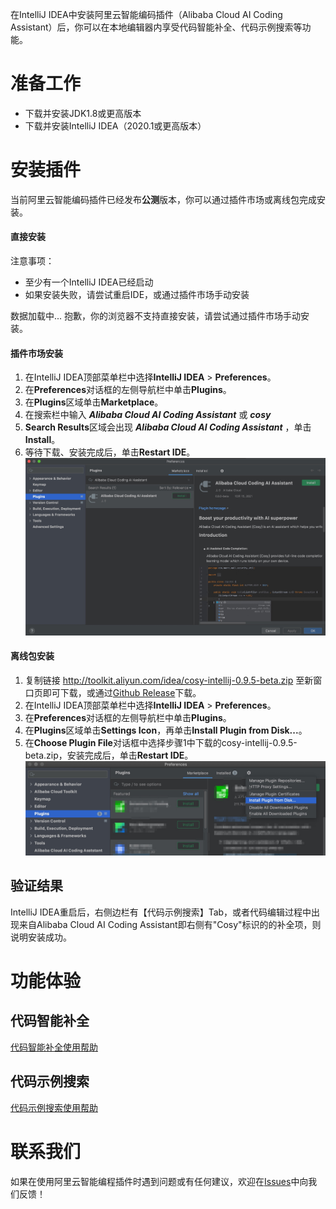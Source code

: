 在IntelliJ IDEA中安装阿里云智能编码插件（Alibaba Cloud AI Coding Assistant）后，你可以在本地编辑器内享受代码智能补全、代码示例搜索等功能。

# 准备工作

- 下载并安装JDK1.8或更高版本
- 下载并安装IntelliJ IDEA（2020.1或更高版本）

# 安装插件

当前阿里云智能编码插件已经发布**公测**版本，你可以通过插件市场或离线包完成安装。

<!-- tabs:start -->

#### **直接安装**

注意事项：
* 至少有一个IntelliJ IDEA已经启动
* 如果安装失败，请尝试重启IDE，或通过插件市场手动安装

<span id='intellij-plugin-button'>数据加载中...</span>
<noscript>
抱歉，你的浏览器不支持直接安装，请尝试通过插件市场手动安装。
</noscript>


#### **插件市场安装**

1. 在IntelliJ IDEA顶部菜单栏中选择**IntelliJ IDEA** > **Preferences**。
2. 在**Preferences**对话框的左侧导航栏中单击**Plugins**。
3. 在**Plugins**区域单击**Marketplace**。
4. 在搜索栏中输入 ***Alibaba Cloud AI Coding Assistant*** 或 ***cosy***
5. **Search Results**区域会出现 ***Alibaba Cloud AI Coding Assistant*** ，单击**Install**。
6. 等待下载、安装完成后，单击**Restart IDE**。
![image](../../media/plugin_marketplace.jpg)

#### **离线包安装**

1. 复制链接 http://toolkit.aliyun.com/idea/cosy-intellij-0.9.5-beta.zip 至新窗口页即可下载，或通过[Github Release](https://github.com/alibaba-cloud-toolkit/cosy/releases/tag/0.9.5-beta)下载。
2. 在IntelliJ IDEA顶部菜单栏中选择**IntelliJ IDEA** > **Preferences**。
3. 在**Preferences**对话框的左侧导航栏中单击**Plugins**。
4. 在**Plugins**区域单击**Settings Icon**，再单击**Install Plugin from Disk...**。
5. 在**Choose Plugin File**对话框中选择步骤1中下载的cosy-intellij-0.9.5-beta.zip，安装完成后，单击**Restart IDE**。
![image](../../media/local_install.png)

<!-- tabs:end -->

## 验证结果

IntelliJ IDEA重启后，右侧边栏有【代码示例搜索】Tab，或者代码编辑过程中出现来自Alibaba Cloud AI Coding Assistant即右侧有"Cosy"标识的的补全项，则说明安装成功。

# 功能体验

## 代码智能补全

[代码智能补全使用帮助](zh-cn/guide/how-to-use-completion.md)

## 代码示例搜索

[代码示例搜索使用帮助](zh-cn/guide/how-to-use-codesearch.md)

# 联系我们

如果在使用阿里云智能编程插件时遇到问题或有任何建议，欢迎在[Issues](https://github.com/alibaba-cloud-toolkit/cosy/issues)中向我们反馈！